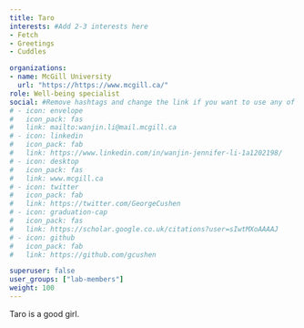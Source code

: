 ```yaml
---
title: Taro
interests: #Add 2-3 interests here
- Fetch
- Greetings
- Cuddles

organizations:
- name: McGill University
  url: "https://https://www.mcgill.ca/"
role: Well-being specialist
social: #Remove hashtags and change the link if you want to use any of these
# - icon: envelope
#   icon_pack: fas
#   link: mailto:wanjin.li@mail.mcgill.ca
# - icon: linkedin
#   icon_pack: fab
#   link: https://www.linkedin.com/in/wanjin-jennifer-li-1a1202198/
# - icon: desktop
#   icon_pack: fas
#   link: www.mcgill.ca
# - icon: twitter
#   icon_pack: fab
#   link: https://twitter.com/GeorgeCushen
# - icon: graduation-cap
#   icon_pack: fas
#   link: https://scholar.google.co.uk/citations?user=sIwtMXoAAAAJ
# - icon: github
#   icon_pack: fab
#   link: https://github.com/gcushen

superuser: false
user_groups: ["lab-members"]
weight: 100
---
```


Taro is a good girl.